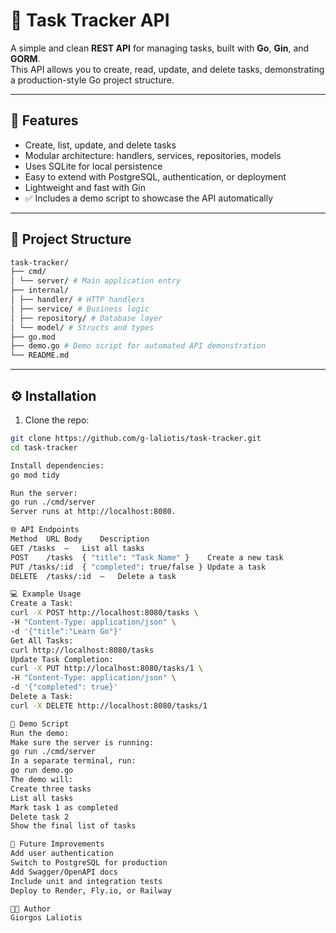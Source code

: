 # 📝 Task Tracker API

A simple and clean **REST API** for managing tasks, built with **Go**, **Gin**, and **GORM**.  
This API allows you to create, read, update, and delete tasks, demonstrating a production-style Go project structure.

---

## 🚀 Features

- Create, list, update, and delete tasks
- Modular architecture: handlers, services, repositories, models
- Uses SQLite for local persistence
- Easy to extend with PostgreSQL, authentication, or deployment
- Lightweight and fast with Gin
- ✅ Includes a demo script to showcase the API automatically

---

## 📂 Project Structure
```bash
task-tracker/
├── cmd/
│ └── server/ # Main application entry
├── internal/
│ ├── handler/ # HTTP handlers
│ ├── service/ # Business logic
│ ├── repository/ # Database layer
│ └── model/ # Structs and types
├── go.mod
├── demo.go # Demo script for automated API demonstration
└── README.md
```
---

## ⚙️ Installation

1. Clone the repo:

```bash
git clone https://github.com/g-laliotis/task-tracker.git
cd task-tracker

Install dependencies:
go mod tidy

Run the server:
go run ./cmd/server
Server runs at http://localhost:8080.

🌐 API Endpoints
Method	URL	Body	Description
GET	/tasks	—	List all tasks
POST	/tasks	{ "title": "Task Name" }	Create a new task
PUT	/tasks/:id	{ "completed": true/false }	Update a task
DELETE	/tasks/:id	—	Delete a task

💻 Example Usage
Create a Task:
curl -X POST http://localhost:8080/tasks \
-H "Content-Type: application/json" \
-d '{"title":"Learn Go"}'
Get All Tasks:
curl http://localhost:8080/tasks
Update Task Completion:
curl -X PUT http://localhost:8080/tasks/1 \
-H "Content-Type: application/json" \
-d '{"completed": true}'
Delete a Task:
curl -X DELETE http://localhost:8080/tasks/1

🧪 Demo Script
Run the demo:
Make sure the server is running:
go run ./cmd/server
In a separate terminal, run:
go run demo.go
The demo will:
Create three tasks
List all tasks
Mark task 1 as completed
Delete task 2
Show the final list of tasks

🧪 Future Improvements
Add user authentication
Switch to PostgreSQL for production
Add Swagger/OpenAPI docs
Include unit and integration tests
Deploy to Render, Fly.io, or Railway

🧑‍💻 Author
Giorgos Laliotis
